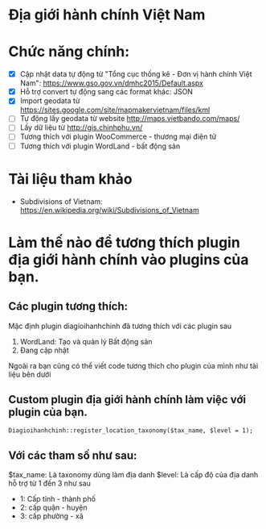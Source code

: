 Địa giới hành chính Việt Nam
=

# Chức năng chính:

- [x] Cập nhật data tự động từ "Tổng cục thống kê - Đơn vị hành chính Việt Nam": https://www.gso.gov.vn/dmhc2015/Default.aspx
- [x] Hỗ trợ convert tự động sang các format khác: JSON
- [x] Import geodata từ https://sites.google.com/site/mapmakervietnam/files/kml
- [ ] Tự động lấy geodata từ website http://maps.vietbando.com/maps/
- [ ] Lấy dữ liệu từ http://gis.chinhphu.vn/
- [ ] Tương thích với plugin WooCommerce - thương mại điện tử
- [ ] Tương thích với plugin WordLand - bất động sản

# Tài liệu tham khảo
- Subdivisions of Vietnam: https://en.wikipedia.org/wiki/Subdivisions_of_Vietnam


# Làm thế nào để tương thích plugin địa giới hành chính vào plugins của bạn.

## Các plugin tương thích:

Mặc định plugin diagioihanhchinh đã tương thích với các plugin sau

1. WordLand: Tạo và quản lý Bất động sản
2. Đang cập nhật


Ngoài ra bạn cũng có thể viết code tương thích cho plugin của mình như tài liệu bên dưới
## Custom plugin địa giới hành chính làm việc với plugin của bạn.


```
Diagioihanhchinh::register_location_taxonomy($tax_name, $level = 1);
```
## Với các tham số như sau:

$tax_name: Là taxonomy dùng làm địa danh
$level: Là cấp độ của địa danh hỗ trợ từ 1 đến 3 như sau
  - 1: Cấp tỉnh - thành phố
  - 2: cấp quận - huyện
  - 3: cấp phường - xã
